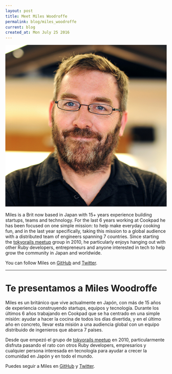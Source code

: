 ```yaml
---
layout: post
title: Meet Miles Woodroffe
permalink: blog/miles_woodroffe
current: blog
created_at: Mon July 25 2016
---
```


![Miles Woodroffe](/img/speakers/miles.jpg)

Miles is a Brit now based in Japan with 15+ years experience building startups, teams and technology. For the last 6 years working at Cookpad he has been focused on one simple mission: to help make everyday cooking fun, and in the last year specifically, taking this mission to a global audience with a distributed team of engineers spanning 7 countries.
Since starting the [tokyorails meetup](https://twitter.com/tokyorails) group in 2010, he particularly enjoys hanging out with other Ruby developers, entrepreneurs and anyone interested in tech to help grow the community in Japan and worldwide.

You can follow Miles on [GitHub][gh] and [Twitter][tw].

* * *

# Te presentamos a Miles Woodroffe

Miles es un británico que vive actualmente en Japón, con más de 15 años de experiencia construyendo startups, equipos y tecnología. Durante los últimos 6 años trabajando en Cookpad que se ha centrado en una simple misión: ayudar a hacer la cocina de todos los días divertida, y en el último año en concreto, llevar esta misión a una audiencia global con un equipo distribuido de ingenieros que abarca 7 países.

Desde que empezó el grupo de [tokyorails meetup](https://twitter.com/tokyorails) en 2010, particularmente disfruta pasando el rato con otros Ruby developers, empresarios y cualquier persona interesada en tecnología para ayudar a crecer la comunidad en Japón y en todo el mundo.

Puedes seguir a Miles en [GitHub][GH] y [Twitter][TW].

[gh]: https://github.com/tapster
[tw]: https://twitter.com/tapster
